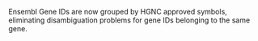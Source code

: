 Ensembl Gene IDs are now grouped by HGNC approved symbols, eliminating disambiguation problems for gene IDs belonging to the same gene.
